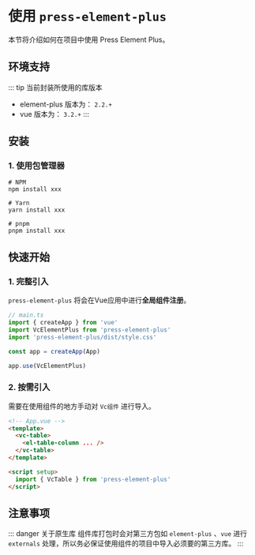 # 使用 `press-element-plus`

本节将介绍如何在项目中使用 Press Element Plus。

## 环境支持

::: tip 当前封装所使用的库版本

- element-plus 版本为： `2.2.+`
- vue 版本为： `3.2.+`
:::

## 安装

### 1. 使用包管理器

```shell
# NPM
npm install xxx

# Yarn
yarn install xxx

# pnpm
pnpm install xxx
```

## 快速开始

### 1. 完整引入

`press-element-plus` 将会在Vue应用中进行**全局组件注册**。

```ts
// main.ts
import { createApp } from 'vue'
import VcElementPlus from 'press-element-plus'
import 'press-element-plus/dist/style.css'

const app = createApp(App)

app.use(VcElementPlus)
```

### 2. 按需引入

需要在使用组件的地方手动对 `Vc组件` 进行导入。

```html
<!-- App.vue -->
<template>
  <vc-table>
    <el-table-column ... />
  </vc-table>
</template>

<script setup>
  import { VcTable } from 'press-element-plus'
</script>
```

## 注意事项

::: danger 关于原生库
组件库打包时会对第三方包如 `element-plus` 、`vue` 进行 `externals` 处理，所以务必保证使用组件的项目中导入必须要的第三方库。
:::
